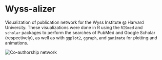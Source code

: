 # Wyss-alizer

Visualization of publication network for the Wyss Institute @ Harvard University. These visualizations were done in R using the `RISmed` and `scholar` packages to perform the searches of PubMed and Google Scholar (respectively), as well as with `ggplot2`, `ggraph`, and `ganimate` for plotting and animations.


![Co-authorship network]("res/2019-11-11_animation-patent-explosion-whitebg.gif")

